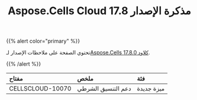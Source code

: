 ﻿---
title: Aspose.Cells Cloud 17.8 مذكرة الإصدار
second_title: Aspose.Cells Cloud Documen
type: docs
url: /ar/aspose-cells-cloud-17-8-release-notes/
aliases: [/aspose-cells-for-cloud-17-8-release-notes/]
description: Aspose.Cells Cloud يدعم Excel لإنشاء وتحويل ودمج وتقسيم وحماية وتشغيل الكائن الداخلي وما إلى ذلك
weight: 40
---
{{% alert color="primary" %}} 

 تحتوي الصفحة على ملاحظات الإصدار لـ[Aspose.Cells كلاود 17.8.0](https://downloads.aspose.com/cells/cloud/new-releases/aspose.cells-for-cloud-17.8/).

{{% /alert %}} 

|**مفتاح**|**ملخص**|**فئة**|
|:- |:- |:- |
|CELLSCLOUD-10070|دعم التنسيق الشرطي|ميزة جديدة|

